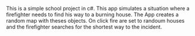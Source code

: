 This is a simple school project in c#.
This app simulates a situation where a firefighter needs to find his way to a burning house. 
The App creates a random map with theses objects. On click fire are set to randoum houses and the firefighter 
searches for the shortest way to the incident.
